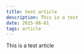 ```yaml
---
title: test article
description: This is a test
date: 2025-08-01
tags: article
---
```


This is a test article

